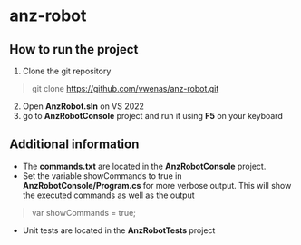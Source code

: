 # anz-robot

## How to run the project

 1. Clone the git repository 

> git clone https://github.com/vwenas/anz-robot.git

 2. Open **AnzRobot.sln** on VS 2022
 3. go to **AnzRobotConsole** project and run it using **F5** on your keyboard

## Additional information

* The **commands.txt** are located in the **AnzRobotConsole** project.
* Set the variable showCommands to true in **AnzRobotConsole/Program.cs**  for more verbose output. This will show the executed commands as well as the output

> var showCommands = true;

* Unit tests are located in the **AnzRobotTests** project
